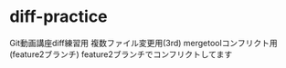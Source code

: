 # diff-practice
Git動画講座diff練習用
複数ファイル変更用(3rd)
mergetoolコンフリクト用(feature2ブランチ)
feature2ブランチでコンフリクトしてます
